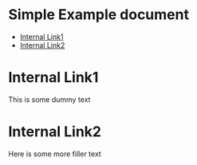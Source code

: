 # Simple Example document

* [Internal Link1](#internal1)
* [Internal Link2](#internal2)

# Internal Link1<a name="internal1"></a>
This is some dummy text

# Internal Link2<a name="internal2"></a>
Here is some more filler text

